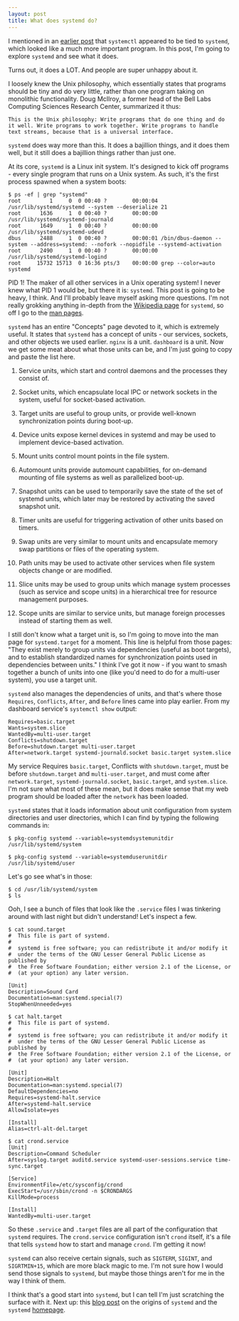 ```yaml
---
layout: post
title: What does systemd do?
---
```


I mentioned in an [earlier post](http://josephmosby.com/2015/10/17/what-does-systemctl-do.html) that `systemctl` appeared to be tied to `systemd`, which looked like a much more important program. In this post, I'm going to explore `systemd` and see what it does.

Turns out, it does a LOT. And people are super unhappy about it.

I loosely knew the Unix philosophy, which essentially states that programs should be tiny and do very little, rather than one program taking on monolithic functionality. Doug McIlroy, a former head of the Bell Labs Computing Sciences Research Center, summarized it thus:
	
	This is the Unix philosophy: Write programs that do one thing and do it well. Write programs to work together. Write programs to handle text streams, because that is a universal interface.

`systemd` does way more than this. It does a bajillion things, and it does them well, but it still does a bajillion things rather than just one. 

At its core, `systemd` is a Linux init system. It's designed to kick off programs - every single program that runs on a Unix system. As such, it's the first process spawned when a system boots:

	$ ps -ef | grep "systemd"
	root         1     0  0 00:40 ?        00:00:04 /usr/lib/systemd/systemd --system --deserialize 21
	root      1636     1  0 00:40 ?        00:00:00 /usr/lib/systemd/systemd-journald
	root      1649     1  0 00:40 ?        00:00:00 /usr/lib/systemd/systemd-udevd
	dbus      2488     1  0 00:40 ?        00:00:01 /bin/dbus-daemon --system --address=systemd: --nofork --nopidfile --systemd-activation
	root      2490     1  0 00:40 ?        00:00:00 /usr/lib/systemd/systemd-logind
	root     15732 15713  0 16:36 pts/3    00:00:00 grep --color=auto systemd

PID 1! The maker of all other services in a Unix operating system! I never knew what PID 1 would be, but there it is: `systemd`. This post is going to be heavy, I think. And I'll probably leave myself asking more questions. I'm not really grokking anything in-depth from the [Wikipedia page](https://en.wikipedia.org/wiki/Systemd) for `systemd`, so off I go to the [man pages](http://www.freedesktop.org/software/systemd/man/systemd.html). 

`systemd` has an entire "Concepts" page devoted to it, which is extremely useful. It states that `systemd` has a concept of units - our services, sockets, and other objects we used earlier. `nginx` is a unit. `dashboard` is a unit. Now we get some meat about what those units can be, and I'm just going to copy and paste the list here.

1. Service units, which start and control daemons and the processes they consist of.

2. Socket units, which encapsulate local IPC or network sockets in the system, useful for socket-based activation. 

3. Target units are useful to group units, or provide well-known synchronization points during boot-up.

4. Device units expose kernel devices in systemd and may be used to implement device-based activation.

5. Mount units control mount points in the file system.

6. Automount units provide automount capabilities, for on-demand mounting of file systems as well as parallelized boot-up.

7. Snapshot units can be used to temporarily save the state of the set of systemd units, which later may be restored by activating the saved snapshot unit.

8. Timer units are useful for triggering activation of other units based on timers.

9. Swap units are very similar to mount units and encapsulate memory swap partitions or files of the operating system.

10. Path units may be used to activate other services when file system objects change or are modified.

11. Slice units may be used to group units which manage system processes (such as service and scope units) in a hierarchical tree for resource management purposes.

12. Scope units are similar to service units, but manage foreign processes instead of starting them as well. 

I still don't know what a target unit is, so I'm going to move into the man page for `systemd.target` for a moment. This line is helpful from those pages: "They exist merely to group units via dependencies (useful as boot targets), and to establish standardized names for synchronization points used in dependencies between units." I think I've got it now - if you want to smash together a bunch of units into one (like you'd need to do for a multi-user system), you use a target unit.

`systemd` also manages the dependencies of units, and that's where those `Requires`, `Conflicts`, `After`, and `Before` lines came into play earlier. From my dashboard service's `systemctl show` output:

	Requires=basic.target
	Wants=system.slice
	WantedBy=multi-user.target
	Conflicts=shutdown.target
	Before=shutdown.target multi-user.target
	After=network.target systemd-journald.socket basic.target system.slice

My service Requires `basic.target`, Conflicts with `shutdown.target`, must be before `shutdown.target` and `multi-user.target`, and must come after `network.target`, `systemd-journald.socket`, `basic.target`, and `system.slice`. I'm not sure what most of these mean, but it does make sense that my web program should be loaded after the `network` has been loaded.

`systemd` states that it loads information about unit configuration from system directories and user directories, which I can find by typing the following commands in:

	$ pkg-config systemd --variable=systemdsystemunitdir
	/usr/lib/systemd/system

	$ pkg-config systemd --variable=systemduserunitdir
	/usr/lib/systemd/user

Let's go see what's in those:
	
	$ cd /usr/lib/systemd/system
	$ ls

Ooh, I see a bunch of files that look like the `.service` files I was tinkering around with last night but didn't understand! Let's inspect a few.

	$ cat sound.target
	#  This file is part of systemd.
	#
	#  systemd is free software; you can redistribute it and/or modify it
	#  under the terms of the GNU Lesser General Public License as published by
	#  the Free Software Foundation; either version 2.1 of the License, or
	#  (at your option) any later version.

	[Unit]
	Description=Sound Card
	Documentation=man:systemd.special(7)
	StopWhenUnneeded=yes

	$ cat halt.target
	#  This file is part of systemd.
	#
	#  systemd is free software; you can redistribute it and/or modify it
	#  under the terms of the GNU Lesser General Public License as published by
	#  the Free Software Foundation; either version 2.1 of the License, or
	#  (at your option) any later version.

	[Unit]
	Description=Halt
	Documentation=man:systemd.special(7)
	DefaultDependencies=no
	Requires=systemd-halt.service
	After=systemd-halt.service
	AllowIsolate=yes

	[Install]
	Alias=ctrl-alt-del.target

	$ cat crond.service
	[Unit]
	Description=Command Scheduler
	After=syslog.target auditd.service systemd-user-sessions.service time-sync.target

	[Service]
	EnvironmentFile=/etc/sysconfig/crond
	ExecStart=/usr/sbin/crond -n $CRONDARGS
	KillMode=process

	[Install]
	WantedBy=multi-user.target

So these `.service` and `.target` files are all part of the configuration that `systemd` requires. The `crond.service` configuration isn't `crond` itself, it's a file that tells `systemd` how to start and manage `crond`. I'm getting it now!

`systemd` can also receive certain signals, such as `SIGTERM`, `SIGINT`, and `SIGRTMIN+15`, which are more black magic to me. I'm not sure how I would send those signals to `systemd`, but maybe those things aren't for me in the way I think of them.

I think that's a good start into `systemd`, but I can tell I'm just scratching the surface with it. Next up: this [blog post](http://0pointer.de/blog/projects/systemd.html) on the origins of `systemd` and the `systemd` [homepage](http://www.freedesktop.org/wiki/Software/systemd/).
